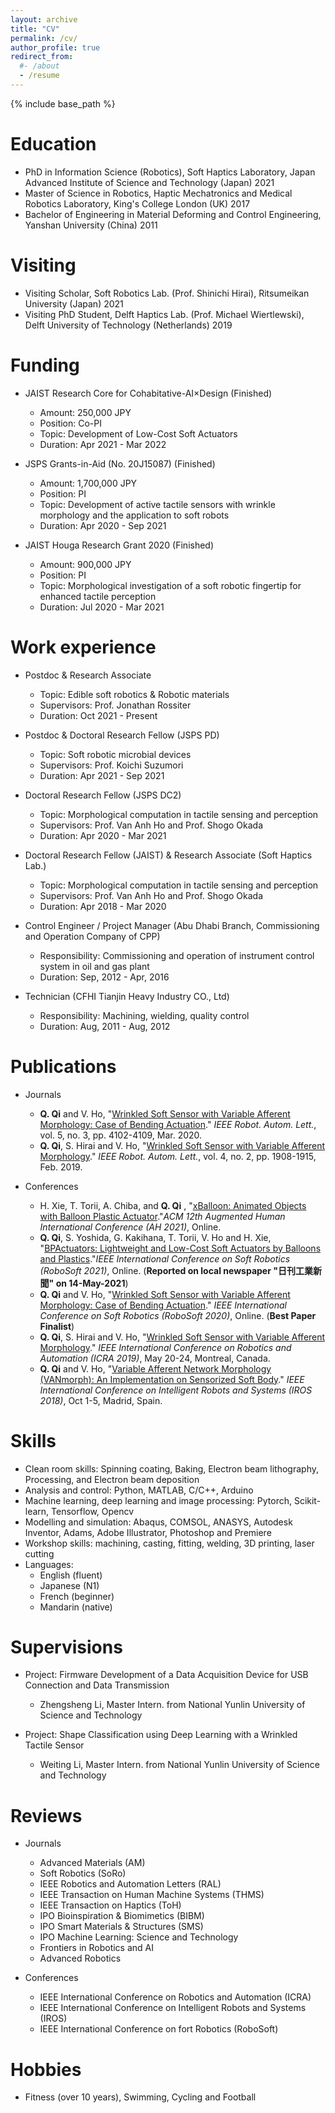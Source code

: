 ```yaml
---
layout: archive
title: "CV"
permalink: /cv/
author_profile: true
redirect_from:
  #- /about
  - /resume
---
```


{% include base_path %}

Education
======
* PhD in Information Science (Robotics), Soft Haptics Laboratory, Japan Advanced Institute of Science and Technology (Japan) 2021
* Master of Science in Robotics, Haptic Mechatronics and Medical Robotics Laboratory, King's College London (UK) 2017
* Bachelor of Engineering in Material Deforming and Control Engineering, Yanshan University (China) 2011

Visiting
======
* Visiting Scholar, Soft Robotics Lab. (Prof. Shinichi Hirai), Ritsumeikan University (Japan) 2021
* Visiting PhD Student, Delft Haptics Lab. (Prof. Michael Wiertlewski), Delft University of Technology (Netherlands) 2019

Funding
======
* JAIST Research Core for Cohabitative-AI×Design (Finished)
  * Amount: 250,000 JPY
  * Position: Co-PI
  * Topic: Development of Low-Cost Soft Actuators
  * Duration: Apr 2021 - Mar 2022

* JSPS Grants-in-Aid (No. 20J15087) (Finished)
  * Amount: 1,700,000 JPY
  * Position: PI
  * Topic: Development of active tactile sensors with wrinkle morphology and the application to soft robots
  * Duration: Apr 2020 - Sep 2021

* JAIST Houga Research Grant 2020 (Finished)
  * Amount: 900,000 JPY
  * Position: PI
  * Topic: Morphological investigation of a soft robotic fingertip for enhanced tactile perception
  * Duration: Jul 2020 - Mar 2021

Work experience
======
* Postdoc & Research Associate
  * Topic: Edible soft robotics & Robotic materials
  * Supervisors: Prof. Jonathan Rossiter
  * Duration: Oct 2021 - Present

* Postdoc & Doctoral Research Fellow (JSPS PD)
  * Topic: Soft robotic microbial devices
  * Supervisors: Prof. Koichi Suzumori
  * Duration: Apr 2021 - Sep 2021

* Doctoral Research Fellow (JSPS DC2)
  * Topic: Morphological computation in tactile sensing and perception
  * Supervisors: Prof. Van Anh Ho and Prof. Shogo Okada
  * Duration: Apr 2020 - Mar 2021

* Doctoral Research Fellow (JAIST) & Research Associate (Soft Haptics Lab.)
  * Topic: Morphological computation in tactile sensing and perception
  * Supervisors: Prof. Van Anh Ho and Prof. Shogo Okada
  * Duration: Apr 2018 - Mar 2020

* Control Engineer / Project Manager (Abu Dhabi Branch, Commissioning and Operation Company of CPP)
  * Responsibility: Commissioning and operation of instrument control system in oil and gas plant
  * Duration: Sep, 2012 - Apr, 2016

* Technician (CFHI Tianjin Heavy Industry CO., Ltd)
  * Responsibility: Machining, wielding, quality control
  * Duration: Aug, 2011 - Aug, 2012

Publications
======
* Journals
  * **Q. Qi** and V. Ho, "[Wrinkled Soft Sensor with Variable Afferent Morphology: Case of Bending Actuation](https://ieeexplore.ieee.org/document/9044791)." *IEEE Robot. Autom. Lett.*, vol. 5, no. 3, pp. 4102-4109, Mar. 2020.
  * **Q. Qi**, S. Hirai and V. Ho, "[Wrinkled Soft Sensor with Variable Afferent Morphology](https://ieeexplore.ieee.org/document/8638951)." *IEEE Robot. Autom. Lett.*, vol. 4, no. 2, pp. 1908-1915, Feb. 2019.
* Conferences

  * H. Xie, T. Torii, A. Chiba, and **Q. Qi** , "[xBalloon: Animated Objects with Balloon Plastic Actuator](https://www.augmented-human.com/)."*ACM 12th Augmented Human International Conference (AH 2021)*, Online.
  * **Q. Qi**, S. Yoshida, G. Kakihana, T. Torii, V. Ho and H. Xie, "[BPActuators: Lightweight and Low-Cost Soft Actuators by Balloons and Plastics](http://arxiv.org/abs/2103.01409)."*IEEE International Conference on Soft Robotics (RoboSoft 2021)*, Online. (**Reported on local newspaper "日刊工業新聞" on 14-May-2021**)
  * **Q. Qi** and V. Ho, "[Wrinkled Soft Sensor with Variable Afferent Morphology: Case of Bending Actuation](https://ieeexplore.ieee.org/document/9044791)." *IEEE International Conference on Soft Robotics (RoboSoft 2020)*, Online. (**Best Paper Finalist**)
  * **Q. Qi**, S. Hirai and V. Ho, "[Wrinkled Soft Sensor with Variable Afferent Morphology](https://ieeexplore.ieee.org/document/8638951)." *IEEE International Conference on Robotics and Automation (ICRA 2019)*, May 20-24, Montreal, Canada.
  * **Q. Qi** and V. Ho, "[Variable Afferent Network Morphology (VANmorph): An Implementation on Sensorized Soft Body](http://iros2018.softhaptics.website/)." *IEEE International Conference on Intelligent Robots and Systems (IROS 2018)*, Oct 1-5, Madrid, Spain.

Skills
======
* Clean room skills: Spinning coating, Baking, Electron beam lithography, Processing, and Electron beam deposition
* Analysis and control: Python, MATLAB, C/C++, Arduino
* Machine learning, deep learning and image processing: Pytorch, Scikit-learn, Tensorflow, Opencv
* Modelling and simulation: Abaqus, COMSOL, ANASYS, Autodesk Inventor, Adams, Adobe Illustrator, Photoshop and Premiere
* Workshop skills: machining, casting, fitting, welding, 3D printing, laser cutting
* Languages:
  * English (fluent)
  * Japanese (N1)
  * French (beginner)
  * Mandarin (native)

Supervisions
======
* Project: Firmware Development of a Data Acquisition Device for USB Connection and Data Transmission
  * Zhengsheng Li, Master Intern. from National Yunlin University of Science and Technology

* Project: Shape Classification using Deep Learning with a Wrinkled Tactile Sensor
  * Weiting Li, Master Intern. from National Yunlin University of Science and Technology

Reviews
======
* Journals
  * Advanced Materials (AM)
  * Soft Robotics (SoRo)
  * IEEE Robotics and Automation Letters (RAL)
  * IEEE Transaction on Human Machine Systems (THMS)
  * IEEE Transaction on Haptics (ToH)
  * IPO Bioinspiration & Biomimetics (BIBM)
  * IPO Smart Materials & Structures (SMS)
  * IPO Machine Learning: Science and Technology
  * Frontiers in Robotics and AI
  * Advanced Robotics

* Conferences
  * IEEE International Conference on Robotics and Automation (ICRA)
  * IEEE International Conference on Intelligent Robots and Systems (IROS)
  * IEEE International Conference on fort Robotics (RoboSoft)

Hobbies
======
* Fitness (over 10 years), Swimming, Cycling and Football